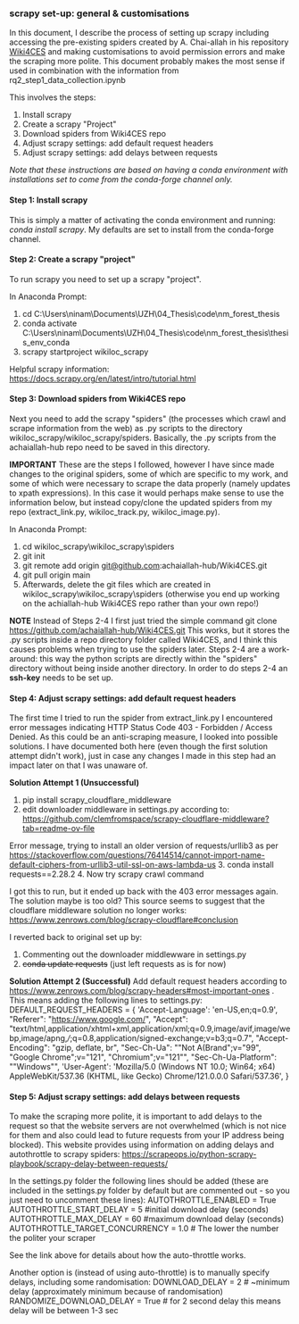 ### scrapy set-up: general & customisations

In this document, I describe the process of setting up scrapy including accessing the pre-existing spiders created by A. Chai-allah in his repository [Wiki4CES](https://github.com/achaiallah-hub/Wiki4CES) and making customisations to avoid permission errors and make the scraping more polite. This document probably makes the most sense if used in combination with the information from rq2_step1_data_collection.ipynb

This involves the steps:
1. Install scrapy
2. Create a scrapy "Project"
3. Download spiders from Wiki4CES repo
4. Adjust scrapy settings: add default request headers 
5. Adjust scrapy settings: add delays between requests 

*Note that these instructions are based on having a conda environment with installations set to come from the conda-forge channel only.*

#### Step 1: Install scrapy
This is simply a matter of activating the conda environment and running: *conda install scrapy*. My defaults are set to install from the conda-forge channel. 

#### Step 2: Create a scrapy "project"
To run scrapy you need to set up a scrapy "project". 

In Anaconda Prompt:

1. cd C:\Users\ninam\Documents\UZH\04_Thesis\code\nm_forest_thesis
2. conda activate C:\Users\ninam\Documents\UZH\04_Thesis\code\nm_forest_thesis\thesis_env_conda 
3. scrapy startproject wikiloc_scrapy

Helpful scrapy information: https://docs.scrapy.org/en/latest/intro/tutorial.html


#### Step 3: Download spiders from Wiki4CES repo
Next you need to add the scrapy "spiders" (the processes which crawl and scrape information from the web) as .py scripts to the directory wikiloc_scrapy/wikiloc_scrapy/spiders. Basically, the .py scripts from the achaiallah-hub repo need to be saved in this directory. 

**IMPORTANT** These are the steps I followed, however I have since made changes to the original spiders, some of which are specific to my work, and some of which were necessary to scrape the data properly (namely updates to xpath expressions). In this case it would perhaps make sense to use the information below, but instead copy/clone the updated spiders from my repo (extract_link.py, wikiloc_track.py, wikiloc_image.py).

In Anaconda Prompt:

1. cd wikiloc_scrapy\wikiloc_scrapy\spiders
2. git init
3. git remote add origin git@github.com:achaiallah-hub/Wiki4CES.git
4. git pull origin main
5. Afterwards, delete the git files which are created in wikiloc_scrapy\wikiloc_scrapy\spiders (otherwise you end up working on the achiallah-hub Wiki4CES repo rather than your own repo!)

**NOTE** Instead of Steps 2-4 I first just tried the simple command git clone https://github.com/achaiallah-hub/Wiki4CES.git This works, but it stores the .py scripts inside a repo directory folder called Wiki4CES, and I think this causes problems when trying to use the spiders later. Steps 2-4 are a work-around: this way the python scripts are directly within the "spiders" directory without being inside another directory. In order to do steps 2-4 an **ssh-key** needs to be set up. 


#### Step 4: Adjust scrapy settings: add default request headers 
The first time I tried to run the spider from extract_link.py I encountered error messages indicating HTTP Status Code 403 - Forbidden / Access Denied. As this could be an anti-scraping measure, I looked into possible solutions. I have documented both here (even though the first solution attempt didn't work), just in case any changes I made in this step had an impact later on that I was unaware of. 

**Solution Attempt 1 (Unsuccessful)**
1. pip install scrapy_cloudflare_middleware
2. edit downloader middleware in settings.py according to: https://github.com/clemfromspace/scrapy-cloudflare-middleware?tab=readme-ov-file

Error message, trying to install an older version of requests/urllib3 as per https://stackoverflow.com/questions/76414514/cannot-import-name-default-ciphers-from-urllib3-util-ssl-on-aws-lambda-us
3. conda install requests==2.28.2
4. Now try scrapy crawl command

I got this to run, but it ended up back with the 403 error messages again. The solution maybe is too old? This source seems to suggest that the cloudflare middleware solution no longer works: https://www.zenrows.com/blog/scrapy-cloudflare#conclusion

I reverted back to original set up by:
1. Commenting out the downloader middlewware in settings.py
2. ~~conda update requests~~ (just left requests as is for now)

**Solution Attempt 2 (Successful)**
Add default request headers according to https://www.zenrows.com/blog/scrapy-headers#most-important-ones . This means adding the following lines to settings.py:
DEFAULT_REQUEST_HEADERS = {
    'Accept-Language': 'en-US,en;q=0.9',
    "Referer": "https://www.google.com/",
    "Accept": "text/html,application/xhtml+xml,application/xml;q=0.9,image/avif,image/webp,image/apng,*/*;q=0.8,application/signed-exchange;v=b3;q=0.7",
    "Accept-Encoding": "gzip, deflate, br",
    "Sec-Ch-Ua": "\"Not A(Brand\";v=\"99\", \"Google Chrome\";v=\"121\", \"Chromium\";v=\"121\"",
    "Sec-Ch-Ua-Platform": "\"Windows\"",
    'User-Agent': 'Mozilla/5.0 (Windows NT 10.0; Win64; x64) AppleWebKit/537.36 (KHTML, like Gecko) Chrome/121.0.0.0 Safari/537.36',
        }


#### Step 5: Adjust scrapy settings: add delays between requests 
To make the scraping more polite, it is important to add delays to the request so that the website servers are not overwhelmed (which is not nice for them and also could lead to future requests from your IP address being blocked). This website provides using information on adding delays and autothrottle to scrapy spiders: https://scrapeops.io/python-scrapy-playbook/scrapy-delay-between-requests/

In the settings.py folder the following lines should be added (these are included in the settings.py folder by default but are commented out - so you just need to uncomment these lines):
AUTOTHROTTLE_ENABLED = True 
AUTOTHROTTLE_START_DELAY = 5 #initial download delay (seconds)
AUTOTHROTTLE_MAX_DELAY = 60 #maximum download delay (seconds)
AUTOTHROTTLE_TARGET_CONCURRENCY = 1.0 # The lower the number the politer your scraper

See the link above for details about how the auto-throttle works.

Another option is (instead of using auto-throttle) is to manually specify delays, including some randomisation:
DOWNLOAD_DELAY = 2 # ~minimum delay (approximately minimum because of randomisation)
RANDOMIZE_DOWNLOAD_DELAY = True # for 2 second delay this means delay will be between 1-3 sec


